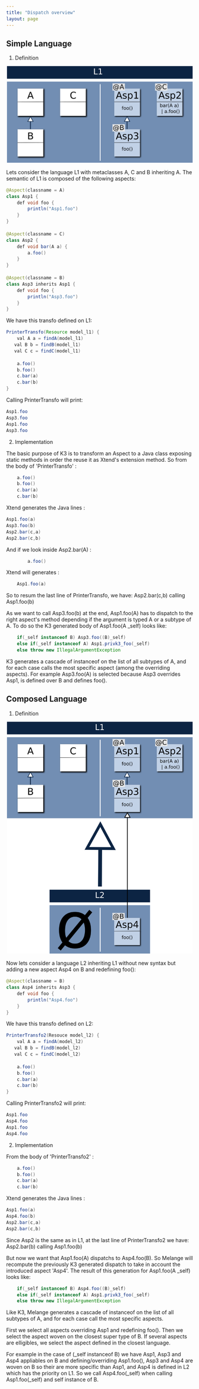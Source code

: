 ```yaml
---
title: "Dispatch overview"
layout: page
---
```


Simple Language
---------------

1. Definition

<p align="center"><img src="img/l1.png" width="500"></p>

Lets consider the language L1 with metaclasses A, C and B inheriting A.
The semantic of L1 is composed of the following aspects:

~~~java
@Aspect(classname = A)
class Asp1 {
	def void foo {
		println("Asp1.foo")
	}
}

@Aspect(classname = C)
class Asp2 {
	def void bar(A a) {
		a.foo()
	}
}

@Aspect(classname = B)
class Asp3 inherits Asp1 {
	def void foo {
		println("Asp3.foo")
	}
}

~~~


We have this transfo defined on L1:
~~~java
PrinterTransfo(Resource model_l1) {
	val A a = findA(model_l1)
   val B b = findB(model_l1)
   val C c = findC(model_l1)

	a.foo()
	b.foo()
	c.bar(a)
	c.bar(b)
}
~~~

Calling PrinterTransfo will print:
~~~java
Asp1.foo
Asp3.foo
Asp1.foo
Asp3.foo
~~~

2. Implementation

The basic purpose of K3 is to transform an Aspect to a Java class exposing static methods in order the reuse it as Xtend's extension method.
So from the body of 'PrinterTransfo' :
~~~java
	a.foo()
	b.foo()
	c.bar(a)
	c.bar(b)
~~~
Xtend generates the Java lines :
~~~java
Asp1.foo(a)
Asp3.foo(b)
Asp2.bar(c,a)
Asp2.bar(c,b)
~~~

And if we look inside Asp2.bar(A) :
~~~java
		a.foo()
~~~
Xtend will generates :
~~~java
	Asp1.foo(a)
~~~

So to resum the last line of PrinterTransfo, we have:
Asp2.bar(c,b) calling Asp1.foo(b)

As we want to call Asp3.foo(b) at the end, Asp1.foo(A) has to dispatch to the right aspect's method depending if the argument is typed A or a subtype of A.
To do so the K3 generated body of Asp1.foo(A _self) looks like:
~~~java
	if(_self instanceof B) Asp3.foo((B)_self)
	else if(_self instanceof A) Asp1.privk3_foo(_self)
	else throw new IllegalArgumentException 
~~~

K3 generates a cascade of instanceof on the list of all subtypes of A, and for each case calls the most specific aspect (among the overriding aspects).
For example Asp3.foo(A) is selected because Asp3 overrides Asp1, is defined over B and defines foo().


Composed Language
-----------------

1. Definition

<p align="center"><img src="/img/l2.png" width="500"></p>

Now lets consider a language L2 inheriting L1 without new syntax but adding a new aspect Asp4 on B and redefining foo():

~~~java
@Aspect(classname = B)
class Asp4 inherits Asp3 {
	def void foo {
		println("Asp4.foo")
	}
}
~~~

We have this transfo defined on L2:
~~~java
PrinterTransfo2(Resouce model_l2) {
	val A a = findA(model_l2)
   val B b = findB(model_l2)
   val C c = findC(model_l2)

	a.foo()
	b.foo()
	c.bar(a)
	c.bar(b)
}
~~~

Calling PrinterTransfo2 will print:
~~~java
Asp1.foo
Asp4.foo
Asp1.foo
Asp4.foo
~~~

2. Implementation

From the body of 'PrinterTransfo2' :
~~~java
	a.foo()
	b.foo()
	c.bar(a)
	c.bar(b)
~~~
Xtend generates the Java lines :
~~~java
Asp1.foo(a)
Asp4.foo(b)
Asp2.bar(c,a)
Asp2.bar(c,b)
~~~

Since Asp2 is the same as in L1, at the last line of PrinterTransfo2 we have:
Asp2.bar(b) calling Asp1.foo(b)

But now we want that Asp1.foo(A) dispatchs to Asp4.foo(B). So Melange will recompute the previously K3 generated dispatch to take in account the introduced aspect 'Asp4'.
The result of this generation for Asp1.foo(A _self) looks like:
~~~java
	if(_self instanceof B) Asp4.foo((B)_self)
	else if(_self instanceof A) Asp1.privk3_foo(_self)
	else throw new IllegalArgumentException 
~~~

Like K3, Melange generates a cascade of instanceof on the list of all subtypes of A, and for each case call the most specific aspects.

First we select all aspects overriding Asp1 and redefining foo().
Then we select the aspect woven on the closest super type of B. If several aspects are elligibles, we select the aspect defined in the closest language.

For example in the case of (_self instanceof B) we have Asp1, Asp3 and Asp4 appliables on B and defining/overriding Asp1.foo(), Asp3 and Asp4 are woven on B so their are more specific than Asp1, and Asp4 is defined in L2 which has the priority on L1. So we call Asp4.foo(_self) when calling Asp1.foo(_self) and self instance of B.
